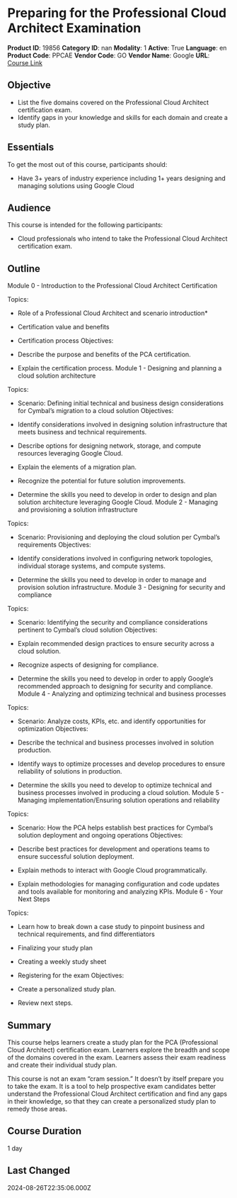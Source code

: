 # Preparing for the Professional Cloud Architect Examination

**Product ID**: 19856
**Category ID**: nan
**Modality**: 1
**Active**: True
**Language**: en
**Product Code**: PPCAE
**Vendor Code**: GO
**Vendor Name**: Google
**URL**: [Course Link](https://www.fastlaneus.com/course/google-ppcae)

## Objective
- List the five domains covered on the Professional Cloud Architect certification exam.
- Identify gaps in your knowledge and skills for each domain and create a study plan.

## Essentials
To get the most out of this course, participants should:



- Have 3+ years of industry experience including 1+ years designing and managing solutions using Google Cloud

## Audience
This course is intended for the following participants:


- Cloud professionals who intend to take the Professional Cloud Architect certification exam.

## Outline
Module 0 - Introduction to the Professional Cloud Architect Certification


Topics:



- Role of a Professional Cloud Architect and scenario introduction*
- Certification value and benefits
- Certification process
Objectives:



- Describe the purpose and benefits of the PCA certification.
- Explain the certification process.
Module 1 - Designing and planning a cloud solution architecture


Topics:



- Scenario: Defining initial technical and business design considerations for Cymbal’s migration to a cloud solution
Objectives:



- Identify considerations involved in designing solution infrastructure that meets business and technical requirements.
- Describe options for designing network, storage, and compute resources leveraging Google Cloud.
- Explain the elements of a migration plan.
- Recognize the potential for future solution improvements.
- Determine the skills you need to develop in order to design and plan solution architecture leveraging Google Cloud.
Module 2 - Managing and provisioning a solution infrastructure


Topics:



- Scenario: Provisioning and deploying the cloud solution per Cymbal’s requirements
Objectives:



- Identify considerations involved in configuring network topologies, individual storage systems, and compute systems.
- Determine the skills you need to develop in order to manage and provision solution infrastructure.
Module 3 - Designing for security and compliance


Topics:



- Scenario: Identifying the security and compliance considerations pertinent to Cymbal’s cloud solution
Objectives:



- Explain recommended design practices to ensure security across a cloud solution.
- Recognize aspects of designing for compliance.
- Determine the skills you need to develop in order to apply Google’s recommended approach to designing for security and compliance.
Module 4 - Analyzing and optimizing technical and business processes


Topics:



- Scenario: Analyze costs, KPIs, etc. and identify opportunities for optimization
Objectives:



- Describe the technical and business processes involved in solution production.
- Identify ways to optimize processes and develop procedures to ensure reliability of solutions in production.
- Determine the skills you need to develop to optimize technical and business processes involved in producing a cloud solution.
Module 5 - Managing implementation/Ensuring solution operations and reliability


Topics:



- Scenario: How the PCA helps establish best practices for Cymbal’s solution deployment and ongoing operations
Objectives:



- Describe best practices for development and operations teams to ensure successful solution deployment.
- Explain methods to interact with Google Cloud programmatically.
- Explain methodologies for managing configuration and code updates and tools available for monitoring and analyzing KPIs.
Module 6 - Your Next Steps


Topics:



- Learn how to break down a case study to pinpoint business and technical requirements, and find differentiators
- Finalizing your study plan
- Creating a weekly study sheet
- Registering for the exam
Objectives:



- Create a personalized study plan.
- Review next steps.

## Summary
This course helps learners create a study plan for the PCA (Professional Cloud Architect) certification exam. Learners explore the breadth and scope of the domains covered in the exam. Learners assess their exam readiness and create their individual study plan.

This course is not an exam “cram session.” It doesn’t by itself prepare you to take the exam. It is a tool to help prospective exam candidates better understand the Professional Cloud Architect certification and find any gaps in their knowledge, so that they can create a personalized study plan to remedy those areas.

## Course Duration
1 day

## Last Changed
2024-08-26T22:35:06.000Z
